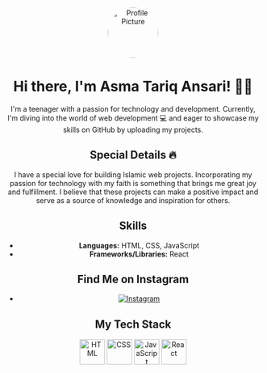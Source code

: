 <div align="center">

<img src="https://instagram.fkhi11-1.fna.fbcdn.net/v/t51.2885-19/447654604_1203228657514331_7334221144299129630_n.jpg?stp=dst-jpg_s150x150&_nc_ht=instagram.fkhi11-1.fna.fbcdn.net&_nc_cat=111&_nc_ohc=Xhg-NpXzWloQ7kNvgEaIjzd&_nc_gid=16268df0116d4bfabd14e1c4887252ba&edm=AP4sbd4BAAAA&ccb=7-5&oh=00_AYA8yCKYlYJLPSjZWFbV-noCALzOGaQvJ3ZtX_P_AqxiiA&oe=67296D80&_nc_sid=7a9f4b" alt="Profile Picture" style="width: 100px; height: 100px; border-radius: 50%;">

# Hi there, I'm Asma Tariq Ansari! 👋🏻

I'm a teenager with a passion for technology and development. Currently, I'm diving into the world of web development 💻 and eager to showcase my skills on GitHub by uploading my projects.


## Special Details 🔥
I have a special love for building Islamic web projects. Incorporating my passion for technology with my faith is something that brings me great joy and fulfillment. I believe that these projects can make a positive impact and serve as a source of knowledge and inspiration for others.

## Skills
- **Languages:** HTML, CSS, JavaScript
- **Frameworks/Libraries:** React

## Find Me on Instagram
- [![Instagram](https://img.icons8.com/fluent/48/000000/instagram-new.png)](https://www.instagram.com/asmataariq/)

## My Tech Stack
<img src="https://upload.wikimedia.org/wikipedia/commons/6/61/HTML5_logo_and_wordmark.svg" alt="HTML" width="50" height="50">
<img src="https://upload.wikimedia.org/wikipedia/commons/d/d5/CSS3_logo_and_wordmark.svg" alt="CSS" width="50" height="50">
<img src="https://upload.wikimedia.org/wikipedia/commons/9/99/Unofficial_JavaScript_logo_2.svg" alt="JavaScript" width="50" height="50">
<img src="https://upload.wikimedia.org/wikipedia/commons/a/a7/React-icon.svg" alt="React" width="50" height="50">


</div>




